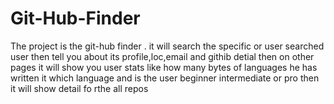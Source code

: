 # Git-Hub-Finder
The project is the git-hub finder . it will search the specific or user searched user then tell you about its profile,loc,email and githib detial then on other pages it will show you user stats like how many bytes of languages he has written it which language and is the user beginner intermediate or pro then it will show detail fo rthe all repos
